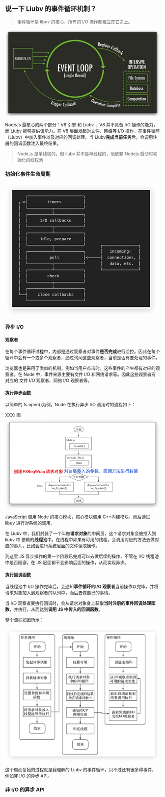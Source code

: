 ## 说一下 Liubv 的事件循环机制？

> 事件循环是 libuv 的核心，所有的 I/O 操作都建立在它之上。

![](./../img/NodeJs/事件循环模型.jpg)

NodeJs 最核心的两个部分：V8 引擎 和 Liubv ，V8 并不具备 I/O 操作的能力，而 Liubv 能够提供该能力。在 V8 层面发起对文件、网络等 I/O 操作，在事件循环（Liubv）中加入事件以及对应的回调处理，当 Liubv**完成当前任务**后，会调用注册的回调函数注入最终结果。

> Node.js 是单线程的，但 liubv 并不是单线程的，他依赖 Nodejs 启动时初始化的线程池

### 初始化事件生命周期

![](../img/NodeJs/初始化流程.jpg)

### 异步 I/O

#### 观察者

在每个事件循环过程中，内部是通过观察者对事件**是否完成**进行监控。因此在每个循环中会有一个或多个观察者，通过询问这些观察者，当前是否有要处理的事件。

浏览器也是采用了类似的机制，例如当用户点击时，这些事件的产生都有对应的观察者。在 Node 中，事件来源主要有文件 I/O 和网络请求等。因此这些观察者有对应的 文件 I/O 观察者、网络 I/O 观察者等。

#### 执行异步函数

以简单的 fs.open()为例，Node 在执行异步 I/O 调用时的流程如下：

XXX: 图
![](../img/NodeJs/fs.open.jpg)

JavaScript 调用 Node 的核心模块，核心模块调用 C++内建模块，而后通过 libuv 进行对系统的调用。

在 Liubv 中，我们封装了一个叫做**请求对象**的中间层，这个请求对象会被推入到 liubv 中 依赖的**线程池**中。在线程中如果有可用的线程，会调用对应的方法去做对应的事儿，比如会进行系统层面的文件读取操作。

到这里 JS 异步操作的第一个阶段已完成可以去做后续的操作，不管在 I/O 线程池中是否阻塞，在 JS 层面都不会影响后面的操作，从而实现异步。

#### 执行回调函数

当线程池中 I/O 操作完毕后，会通知**事件循环**的**I/O 观察者**当前操作以完毕，并将请求对象加入到观察者的队列中，而后去做自己的事情。

当 I/O 观察者要执行回调时，会从请求对象身上获取**当时注册的事件回调处理函数**，并执行。从而达到**调用 JS 中传入的回调函数**。

整个流程如图所示：

![](../img/NodeJs/liuv事件循环流程.jpg)

这个周而复始的过程就是我理解的 Liubv 的事件循环，只不过还有很多种事件，例如非 I/O 的异步 API。

### 非 I/O 的异步 API

